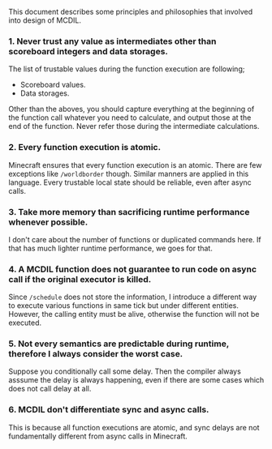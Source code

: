This document describes some principles and philosophies that involved into design of MCDIL.

### 1. Never trust any value as intermediates other than scoreboard integers and data storages.

The list of trustable values during the function execution are following;

- Scoreboard values.
- Data storages.

Other than the aboves, you should capture everything at the beginning of the function call whatever you need to calculate, and output those at the end of the function. Never refer those during the intermediate calculations.

### 2. Every function execution is atomic.

Minecraft ensures that every function execution is an atomic.
There are few exceptions like `/worldborder` though.
Similar manners are applied in this language.
Every trustable local state should be reliable, even after async calls.

### 3. Take more memory than sacrificing runtime performance whenever possible.

I don't care about the number of functions or duplicated commands here.
If that has much lighter runtime performance, we goes for that.

### 4. A MCDIL function does not guarantee to run code on async call if the original executor is killed.

Since `/schedule` does not store the information, I introduce a different way to execute various functions in same tick but under different entities.
However, the calling entity must be alive, otherwise the function will not be executed.

### 5. Not every semantics are predictable during runtime, therefore I always consider the worst case.

Suppose you conditionally call some delay.
Then the compiler always asssume the delay is always happening, even if there are some cases which does not call delay at all.

### 6. MCDIL don't differentiate sync and async calls.

This is because all function executions are atomic,
and sync delays are not fundamentally different from async calls in Minecraft.
